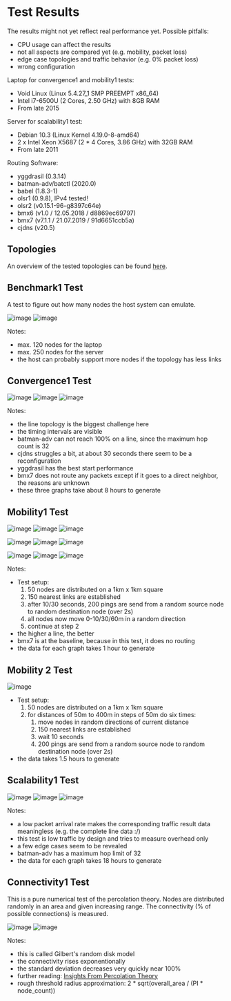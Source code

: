 # Test Results

The results might not yet reflect real performance yet. Possible pitfalls:

* CPU usage can affect the results
* not all aspects are compared yet (e.g. mobility, packet loss)
* edge case topologies and traffic behavior (e.g. 0% packet loss)
* wrong configuration

Laptop for convergence1 and mobility1 tests:

* Void Linux (Linux 5.4.27_1 SMP PREEMPT x86_64)
* Intel i7-6500U (2 Cores, 2.50 GHz) with 8GB RAM
* From late 2015

Server for scalability1 test:

* Debian 10.3 (Linux Kernel 4.19.0-8-amd64)
* 2 x Intel Xeon X5687 (2 * 4 Cores, 3.86 GHz) with 32GB RAM
* From late 2011

Routing Software:

* yggdrasil (0.3.14)
* batman-adv/batctl (2020.0)
* babel (1.8.3-1)
* olsr1 (0.9.8), IPv4 tested!
* olsr2 (v0.15.1-96-g8397c64e)
* bmx6 (v1.0 / 12.05.2018 / d8869ec69797)
* bmx7 (v7.1.1 / 21.07.2019 / 91d6651ccb5a)
* cjdns (v20.5)

## Topologies

An overview of the tested topologies can be found [here](../data/README.md).


## Benchmark1 Test

A test to figure out how many nodes the host system can emulate.

![image](laptop/benchmark1/1_benchmark1.png)
![image](server/benchmark1/1_benchmark1.png)

Notes:

- max. 120 nodes for the laptop
- max. 250 nodes for the server
- the host can probably support more nodes if the topology has less links

## Convergence1 Test

![image](laptop/convergence1/1_convergence1-line.png)
![image](laptop/convergence1/1_convergence1-rtree.png)
![image](laptop/convergence1/1_convergence1-grid4.png)

Notes:

- the line topology is the biggest challenge here
- the timing intervals are visible
- batman-adv can not reach 100% on a line, since the maximum hop count is 32
- cjdns struggles a bit, at about 30 seconds there seem to be a reconfiguration
- yggdrasil has the best start performance
- bmx7 does not route any packets except if it goes to a direct neighbor, the reasons are unknown
- these three graphs take about 8 hours to generate

## Mobility1 Test

![image](laptop/mobility1/1_mobility1-10-10.png)
![image](laptop/mobility1/1_mobility1-10-30.png)
![image](laptop/mobility1/1_mobility1-10-60.png)

![image](laptop/mobility1/1_mobility1-30-10.png)
![image](laptop/mobility1/1_mobility1-30-30.png)
![image](laptop/mobility1/1_mobility1-30-60.png)

![image](laptop/mobility1/1_mobility1-10.gif) ![image](laptop/mobility1/1_mobility1-30.gif) ![image](laptop/mobility1/1_mobility1-60.gif)

Notes:

- Test setup:
  1. 50 nodes are distributed on a 1km x 1km square
  2. 150 nearest links are established
  3. after 10/30 seconds, 200 pings are send from a random source node to random destination node (over 2s)
  4. all nodes now move 0-10/30/60m in a random direction
  5. continue at step 2
- the higher a line, the better
- bmx7 is at the baseline, because in this test, it does no routing
- the data for each graph takes 1 hour to generate

## Mobility 2 Test

![image](laptop/mobility2/1_mobility2.png)

- Test setup:
  1. 50 nodes are distributed on a 1km x 1km square
  2. for distances of 50m to 400m in steps of 50m do six times:
      1. move nodes in random directions of current distance
      2. 150 nearest links are established
      3. wait 10 seconds
      4. 200 pings are send from a random source node to random destination node (over 2s)
- the data takes 1.5 hours to generate

## Scalability1 Test

![image](server/scalability1/1_scalability1-grid4.png)
![image](server/scalability1/1_scalability1-line.png)
![image](server/scalability1/1_scalability1-rtree.png)

Notes:

- a low packet arrival rate makes the corresponding traffic result data meaningless (e.g. the complete line data :/)
- this test is low traffic by design and tries to measure overhead only
- a few edge cases seem to be revealed
- batman-adv has a maximum hop limit of 32
- the data for each graph takes 18 hours to generate

## Connectivity1 Test

This is a pure numerical test of the percolation theory. Nodes are distributed randomly in an area and given increasing range. The connectivity (% of possible connections) is measured.

![image](laptop/connectivity1/connectivity1.png)
![image](laptop/connectivity1/connectivity1_sd.png)

Notes:

- this is called Gilbert's random disk model
- the connectivity rises exponentionally
- the standard deviation decreases very quickly near 100%
- further reading: [Insights From Percolation Theory](https://inthemesh.com/archive/from-mocha-to-mesh-insights-from-percolation-theory/)
- rough threshold radius approximation: 2 * sqrt(overall_area / (PI * node_count))
